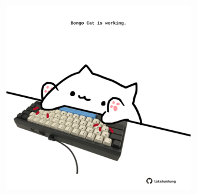 <!-- built at 17/11/2024, 23:00:41 UTC -->
<p align="center">
  <img width="500" height="500" src="./ReadmeImage.svg">
</p>
